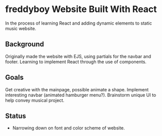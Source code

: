 # freddyboy Website Built With React
In the process of learning React and adding dynamic elements to static music website. 

## Background
Originally made the website with EJS, using partials for the navbar and footer. Learning to implement React through the use of components. 

## Goals 
Get creative with the mainpage, possible animate a shape. Implement interesting navbar (animated hamburger menu?). Brainstorm unique UI to help convey musical project. 

## Status 
- Narrowing down on font and color scheme of website. 

